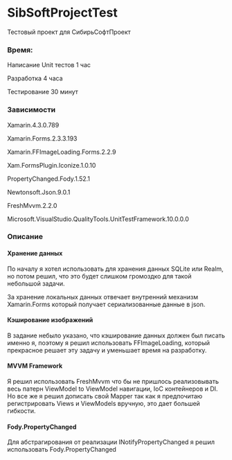 # SibSoftProjectTest
Тестовый проект для СибирьСофтПроект

### Время:
Написание Unit тестов 1 час

Разработка 4 часа

Тестирование 30 минут

### Зависимости
Xamarin.4.3.0.789

Xamarin.Forms.2.3.3.193

Xamarin.FFImageLoading.Forms.2.2.9

Xam.FormsPlugin.Iconize.1.0.10

PropertyChanged.Fody.1.52.1

Newtonsoft.Json.9.0.1

FreshMvvm.2.2.0

Microsoft.VisualStudio.QualityTools.UnitTestFramework.10.0.0.0

### Описание

#### Хранение данных
По началу я хотел использовать для хранения данных SQLite или Realm, но потом решил, 
что это будет слишком громоздко для такой небольшой задачи. 

За хранение локальных данных отвечает внутренний механизм Xamarin.Forms который получает сериализованные данные в json.

#### Кэширование изображений
В задание небыло указано, что кэширование данных должен был писать именно я, поэтому я решил использовать FFImageLoading,
который прекрасное решает эту задачу и уменьшает время на разработку.

#### MVVM Framework 
Я решил использовать FreshMvvm что бы не пришлось реализовывать весь патерн ViewModel to ViewModel навигации, IoC контейнеров и DI. 
Но все же я решил дописать свой Mapper так как я предпочитаю регистрировать Views и ViewModels вручную, это дает большей гибкости.

#### Fody.PropertyChanged
Для абстрагирования от реализации INotifyPropertyChanged я решил использовать Fody.PropertyChanged
